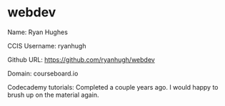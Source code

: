 # webdev

Name: Ryan Hughes

CCIS Username: ryanhugh

Github URL: https://github.com/ryanhugh/webdev

Domain: courseboard.io

Codecademy tutorials: Completed a couple years ago. I would happy to brush up on the material again.



